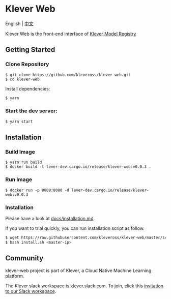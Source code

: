 # Klever Web

English | [中文](./README_zh.md)

Klever Web is the front-end interface of [Klever Model Registry](https://github.com/kleveross/klever-model-registry)

## Getting Started

### Clone Repository

```
$ git clone https://github.com/kleveross/klever-web.git
$ cd klever-web
```

Install dependencies:

```bash
$ yarn
```

### Start the dev server:

```bash
$ yarn start
```

## Installation

### Build Image

```
$ yarn run build
$ docker build -t lever-dev.cargo.io/release/klever-web:v0.0.3 .
```

### Run Image

```
$ docker run -p 8888:8080 -d lever-dev.cargo.io/release/klever-web:v0.0.3
```

### Installation

Please have a look at [docs/installation.md](docs/installation.md).

If you want to trial quickly, you can run installation script as follow.

```bash
$ wget https://raw.githubusercontent.com/kleveross/klever-web/master/scripts/installation/install.sh
$ bash install.sh <master-ip>
```

## Community

klever-web project is part of Klever, a Cloud Native Machine Learning platform.

The Klever slack workspace is klever.slack.com. To join, click this [invitation to our Slack workspace](https://join.slack.com/t/kleveross/shared_invite/zt-g0eoiyq9-9OwiI7c__oV79bh_94MyTw).
